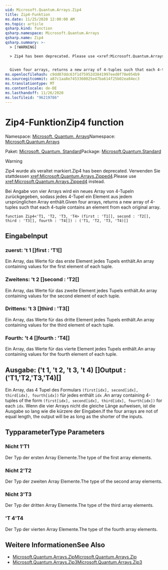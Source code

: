 ```yaml
---
uid: Microsoft.Quantum.Arrays.Zip4
title: Zip4-Funktion
ms.date: 11/25/2020 12:00:00 AM
ms.topic: article
qsharp.kind: function
qsharp.namespace: Microsoft.Quantum.Arrays
qsharp.name: Zip4
qsharp.summary: >-
  > [!WARNING]

  > Zip4 has been deprecated. Please use <xref:Microsoft.Quantum.Arrays.Zipped4> instead.


  Given four arrays, returns a new array of 4-tuples such that each 4-tuple contains an element from each original array.
ms.openlocfilehash: c9dd07ddc63f1d75952d3841997eed0f78e054b9
ms.sourcegitcommit: a87c1aa8e7453360025e47ba614f25b02ea84ec3
ms.translationtype: MT
ms.contentlocale: de-DE
ms.lasthandoff: 11/26/2020
ms.locfileid: "96219786"
---
```

# <a name="zip4-function"></a><span data-ttu-id="91abf-102">Zip4-Funktion</span><span class="sxs-lookup"><span data-stu-id="91abf-102">Zip4 function</span></span>

<span data-ttu-id="91abf-103">Namespace: [Microsoft. Quantum. Arrays](xref:Microsoft.Quantum.Arrays)</span><span class="sxs-lookup"><span data-stu-id="91abf-103">Namespace: [Microsoft.Quantum.Arrays](xref:Microsoft.Quantum.Arrays)</span></span>

<span data-ttu-id="91abf-104">Paket: [Microsoft. Quantum. Standard](https://nuget.org/packages/Microsoft.Quantum.Standard)</span><span class="sxs-lookup"><span data-stu-id="91abf-104">Package: [Microsoft.Quantum.Standard](https://nuget.org/packages/Microsoft.Quantum.Standard)</span></span>


> [!WARNING]
> <span data-ttu-id="91abf-105">Zip4 wurde als veraltet markiert.</span><span class="sxs-lookup"><span data-stu-id="91abf-105">Zip4 has been deprecated.</span></span> <span data-ttu-id="91abf-106">Verwenden Sie stattdessen <xref:Microsoft.Quantum.Arrays.Zipped4>.</span><span class="sxs-lookup"><span data-stu-id="91abf-106">Please use <xref:Microsoft.Quantum.Arrays.Zipped4> instead.</span></span>

<span data-ttu-id="91abf-107">Bei Angabe von vier Arrays wird ein neues Array von 4-Tupeln zurückgegeben, sodass jedes 4-Tupel ein Element aus jedem ursprünglichen Array enthält.</span><span class="sxs-lookup"><span data-stu-id="91abf-107">Given four arrays, returns a new array of 4-tuples such that each 4-tuple contains an element from each original array.</span></span>

```qsharp
function Zip4<'T1, 'T2, 'T3, 'T4> (first : 'T1[], second : 'T2[], third : 'T3[], fourth : 'T4[]) : ('T1, 'T2, 'T3, 'T4)[]
```


## <a name="input"></a><span data-ttu-id="91abf-108">Eingabe</span><span class="sxs-lookup"><span data-stu-id="91abf-108">Input</span></span>

### <a name="first--t1"></a><span data-ttu-id="91abf-109">zuerst: 't 1 []</span><span class="sxs-lookup"><span data-stu-id="91abf-109">first : 'T1[]</span></span>

<span data-ttu-id="91abf-110">Ein Array, das Werte für das erste Element jedes Tupels enthält.</span><span class="sxs-lookup"><span data-stu-id="91abf-110">An array containing values for the first element of each tuple.</span></span>


### <a name="second--t2"></a><span data-ttu-id="91abf-111">Zweitens: 't 2 []</span><span class="sxs-lookup"><span data-stu-id="91abf-111">second : 'T2[]</span></span>

<span data-ttu-id="91abf-112">Ein Array, das Werte für das zweite Element jedes Tupels enthält.</span><span class="sxs-lookup"><span data-stu-id="91abf-112">An array containing values for the second element of each tuple.</span></span>


### <a name="third--t3"></a><span data-ttu-id="91abf-113">Drittens: 't 3 []</span><span class="sxs-lookup"><span data-stu-id="91abf-113">third : 'T3[]</span></span>

<span data-ttu-id="91abf-114">Ein Array, das Werte für das dritte Element jedes Tupels enthält.</span><span class="sxs-lookup"><span data-stu-id="91abf-114">An array containing values for the third element of each tuple.</span></span>


### <a name="fourth--t4"></a><span data-ttu-id="91abf-115">Fourth: 't 4 []</span><span class="sxs-lookup"><span data-stu-id="91abf-115">fourth : 'T4[]</span></span>

<span data-ttu-id="91abf-116">Ein Array, das Werte für das vierte Element jedes Tupels enthält.</span><span class="sxs-lookup"><span data-stu-id="91abf-116">An array containing values for the fourth element of each tuple.</span></span>



## <a name="output--t1t2t3t4"></a><span data-ttu-id="91abf-117">Ausgabe: ('t 1, 't 2, 't 3, 't 4) []</span><span class="sxs-lookup"><span data-stu-id="91abf-117">Output : ('T1,'T2,'T3,'T4)[]</span></span>

<span data-ttu-id="91abf-118">Ein Array, das 4 Tupel des Formulars `(first[idx], second[idx], third[idx], fourth[idx])` für jedes enthält `idx` .</span><span class="sxs-lookup"><span data-stu-id="91abf-118">An array containing 4-tuples of the form `(first[idx], second[idx], third[idx], fourth[idx])` for each `idx`.</span></span> <span data-ttu-id="91abf-119">Wenn die vier Arrays nicht die gleiche Länge aufweisen, ist die Ausgabe so lang wie die kürzere der Eingaben.</span><span class="sxs-lookup"><span data-stu-id="91abf-119">If the four arrays are not of equal length, the output will be as long as the shorter of the inputs.</span></span>

## <a name="type-parameters"></a><span data-ttu-id="91abf-120">Typparameter</span><span class="sxs-lookup"><span data-stu-id="91abf-120">Type Parameters</span></span>

### <a name="t1"></a><span data-ttu-id="91abf-121">Nicht 1</span><span class="sxs-lookup"><span data-stu-id="91abf-121">'T1</span></span>

<span data-ttu-id="91abf-122">Der Typ der ersten Array Elemente.</span><span class="sxs-lookup"><span data-stu-id="91abf-122">The type of the first array elements.</span></span>
### <a name="t2"></a><span data-ttu-id="91abf-123">Nicht 2</span><span class="sxs-lookup"><span data-stu-id="91abf-123">'T2</span></span>

<span data-ttu-id="91abf-124">Der Typ der zweiten Array Elemente.</span><span class="sxs-lookup"><span data-stu-id="91abf-124">The type of the second array elements.</span></span>
### <a name="t3"></a><span data-ttu-id="91abf-125">Nicht 3</span><span class="sxs-lookup"><span data-stu-id="91abf-125">'T3</span></span>

<span data-ttu-id="91abf-126">Der Typ der dritten Array Elemente.</span><span class="sxs-lookup"><span data-stu-id="91abf-126">The type of the third array elements.</span></span>
### <a name="t4"></a><span data-ttu-id="91abf-127">'T 4</span><span class="sxs-lookup"><span data-stu-id="91abf-127">'T4</span></span>

<span data-ttu-id="91abf-128">Der Typ der vierten Array Elemente.</span><span class="sxs-lookup"><span data-stu-id="91abf-128">The type of the fourth array elements.</span></span>

## <a name="see-also"></a><span data-ttu-id="91abf-129">Weitere Informationen</span><span class="sxs-lookup"><span data-stu-id="91abf-129">See Also</span></span>

- [<span data-ttu-id="91abf-130">Microsoft.Quantum.Arrays.Zip</span><span class="sxs-lookup"><span data-stu-id="91abf-130">Microsoft.Quantum.Arrays.Zip</span></span>](xref:Microsoft.Quantum.Arrays.Zip)
- [<span data-ttu-id="91abf-131">Microsoft.Quantum.Arrays.Zip3</span><span class="sxs-lookup"><span data-stu-id="91abf-131">Microsoft.Quantum.Arrays.Zip3</span></span>](xref:Microsoft.Quantum.Arrays.Zip3)